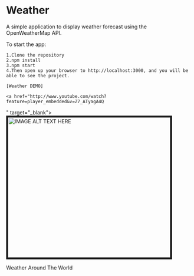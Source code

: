 # Weather
A simple application to display weather forecast using the OpenWeatherMap API.

To start the app:

    1.Clone the repository
    2.npm install
    3.npm start
    4.Then open up your browser to http://localhost:3000, and you will be able to see the project.

    [Weather DEMO]

    <a href="http://www.youtube.com/watch?feature=player_embedded&v=Z7_ATyagA4Q
" target="_blank"><img src="http://img.youtube.com/vi/Z7_ATyagA4Q/0.jpg"
alt="IMAGE ALT TEXT HERE" width="440" height="380" border="5" /></a>



Weather Around The World
